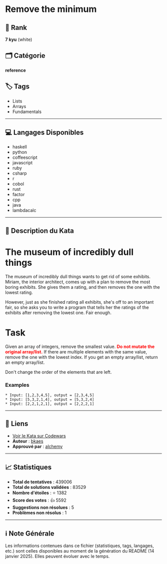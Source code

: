# Remove the minimum

## 🏅 Rank
**7 kyu** (white)

## 🗂️ Catégorie
**reference**

## 🏷️ Tags
- Lists
- Arrays
- Fundamentals

---

## 💻 Langages Disponibles
- haskell
- python
- coffeescript
- javascript
- ruby
- csharp
- r
- cobol
- rust
- factor
- cpp
- java
- lambdacalc

---

## 📜 Description du Kata

# The museum of incredibly dull things

The museum of incredibly dull things wants to get rid of some exhibits. Miriam, the interior architect, comes up with a plan to remove the most boring exhibits. She gives them a rating, and then removes the one with the lowest rating.

However, just as she finished rating all exhibits, she's off to an important fair, so she asks you to write a program that tells her the ratings of the exhibits after removing the lowest one. Fair enough.

# Task

Given an array of integers, remove the smallest value. **<span style="color:red">Do not mutate the original array/list.</span>** If there are multiple elements with the same value, remove the one with the lowest index. If you get an empty array/list, return an empty array/list.

Don't change the order of the elements that are left.

### Examples

```
* Input: [1,2,3,4,5], output = [2,3,4,5]
* Input: [5,3,2,1,4], output = [5,3,2,4]
* Input: [2,2,1,2,1], output = [2,2,2,1]
```

---

## 🔗 Liens
- [Voir le Kata sur Codewars](https://www.codewars.com/kata/563cf89eb4747c5fb100001b)
- **Auteur** : [bkaes](https://www.codewars.com/users/bkaes)
- **Approuvé par** : [alchemy](https://www.codewars.com/users/alchemy)

---

## 📈 Statistiques
- **Total de tentatives** : 439006
- **Total de solutions validées** : 83529
- **Nombre d'étoiles** : ⭐ 1382
- **Score des votes** : 👍 5592
- **Suggestions non résolues** : 5
- **Problèmes non résolus** : 1

---

## ℹ️ Note Générale
Les informations contenues dans ce fichier (statistiques, tags, langages, etc.) sont celles disponibles au moment de la génération du README (14 janvier 2025). Elles peuvent évoluer avec le temps.
